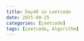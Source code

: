 ```yaml
---
title: Day48 in Leetcode
date: 2025-08-25
categories: [Leetcode]
tags: [Leetcode, Algorithm]
---
```

